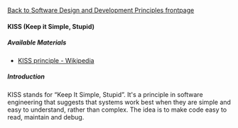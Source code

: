 [Back to Software Design and Development Principles frontpage](04-software-design-principles.md)

#### KISS (Keep it Simple, Stupid)

##### Available Materials

- [KISS principle - Wikipedia](https://en.wikipedia.org/wiki/KISS_principle#:~:text=KISS%2C%20an%20acronym%20for%20%22Keep,with%20aircraft%20engineer%20Kelly%20Johnson.)

##### Introduction

KISS stands for “Keep It Simple, Stupid”. It's a principle in software engineering that suggests that systems work best when they are simple and easy to understand, rather than complex. The idea is to make code easy to read, maintain and debug.
